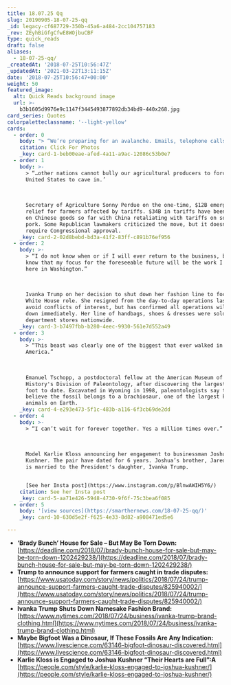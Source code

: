 ```yaml
---
title: 18.07.25 Qq
slug: 20190905-18-07-25-qq
_id: legacy-cf687729-350b-45a6-a484-2cc104757183
_rev: ZEyhBiGfgCfwE8WOjbuCBF
type: quick_reads
draft: false
aliases:
  - 18-07-25-qq/
_createdAt: '2018-07-25T10:56:47Z'
_updatedAt: '2021-03-22T13:11:15Z'
date: '2018-07-25T10:56:47+00:00'
weight: 50
featured_image:
  alt: Quick Reads background image
  url: >-
    b3b1605d9976e9c1147f3445493877892db34bd9-440x268.jpg
card_series: Quotes
colorpaletteclassname: '--light-yellow'
cards:
  - order: 0
    body: "> “We’re preparing for an avalanche. Emails, telephone calls a\x14 we may see upwards of 500 calls a day.”  \n  \n  \n  \nReal Estate agent Ernie Carswell on listing the Brady Bunch house in Studio City, CA at $1.885M. The homeowners bought it in 1973 for $61K before the home's now iconic exterior was used on the show. The interiors were shot on an LA soundstage.\n\n[Click For Photos](https://www.elliman.com/listing-photos?l=d1a50e7a72cf956bea8e2a14fa1adcb1766560b71fc88087-3367d58f219ae1fb0e3243f58ea17f4559a4cb27)"
    citation: Click For Photos
    _key: card-1-beb00eae-afed-4a11-a9ac-12086c53b0e7
  - order: 1
    body: >-
      > “…other nations cannot bully our agricultural producers to force the
      United States to cave in.’  
        
        
        
      Secretary of Agriculture Sonny Perdue on the one-time, $12B emergency
      relief for farmers affected by tariffs. $34B in tariffs have been slapped
      on Chinese goods so far with China retaliating with tariffs on soybeans &
      pork. Some Republican lawmakers criticized the move, but it doesn't
      require Congressional approval.
    _key: card-2-02d8bebd-bd3a-41f2-83ff-c891b76ef956
  - order: 2
    body: >-
      > “I do not know when or if I will ever return to the business, but I do
      know that my focus for the foreseeable future will be the work I am doing
      here in Washington.”  
        
        
        
      Ivanka Trump on her decision to shut down her fashion line to focus on her
      White House role. She resigned from the day-to-day operations last year to
      avoid conflicts of interest, but has confirmed all operations will wind
      down immediately. Her line of handbags, shoes & dresses were sold in major
      department stores nationwide.
    _key: card-3-b7497fbb-b280-4eec-9930-561e7d552a49
  - order: 3
    body: >-
      > “This beast was clearly one of the biggest that ever walked in North
      America.”  
        
        
        
      Emanuel Tschopp, a postdoctoral fellow at the American Museum of Natural
      History's Division of Paleontology, after discovering the largest dinosaur
      foot to date. Excavated in Wyoming in 1998, paleontologists say they now
      believe the fossil belongs to a brachiosaur, one of the largest known land
      animals on Earth.
    _key: card-4-e293e473-5f1c-483b-a116-6f3cb69de2dd
  - order: 4
    body: >-
      > “I can’t wait for forever together. Yes a million times over.”  
        
        
        
      Model Karlie Kloss announcing her engagement to businessman Joshua
      Kushner. The pair have dated for 6 years. Joshua’s brother, Jared Kushner,
      is married to the President's daughter, Ivanka Trump.


      [See her Insta post](https://www.instagram.com/p/BlnwAWIH5Y6/)
    citation: See her Insta post
    _key: card-5-aa71e426-5948-4730-9f6f-75c3bea6f085
  - order: 5
    body: '[view sources](https://smarthernews.com/18-07-25-qq/)'
    _key: card-10-630d5e2f-f625-4e33-8d82-a908471ed5e6

---
```

* **‘Brady Bunch’ House for Sale – But May Be Torn Down:**  
[https://deadline.com/2018/07/brady-bunch-house-for-sale-but-may-be-torn-down-1202429238/](https://deadline.com/2018/07/brady-bunch-house-for-sale-but-may-be-torn-down-1202429238/)
* **Trump to announce support for farmers caught in trade disputes:**  
[https://www.usatoday.com/story/news/politics/2018/07/24/trump-announce-support-farmers-caught-trade-disputes/825940002/](https://www.usatoday.com/story/news/politics/2018/07/24/trump-announce-support-farmers-caught-trade-disputes/825940002/)
* **Ivanka Trump Shuts Down Namesake Fashion Brand:**  
[https://www.nytimes.com/2018/07/24/business/ivanka-trump-brand-clothing.html](https://www.nytimes.com/2018/07/24/business/ivanka-trump-brand-clothing.html)
* **Maybe Bigfoot Was a Dinosaur, If These Fossils Are Any Indication:**  
[https://www.livescience.com/63146-bigfoot-dinosaur-discovered.html](https://www.livescience.com/63146-bigfoot-dinosaur-discovered.html)
* **Karlie Kloss is Engaged to Joshua Kushner “Their Hearts are Full”:A**  
[https://people.com/style/karlie-kloss-engaged-to-joshua-kushner/](https://people.com/style/karlie-kloss-engaged-to-joshua-kushner/)